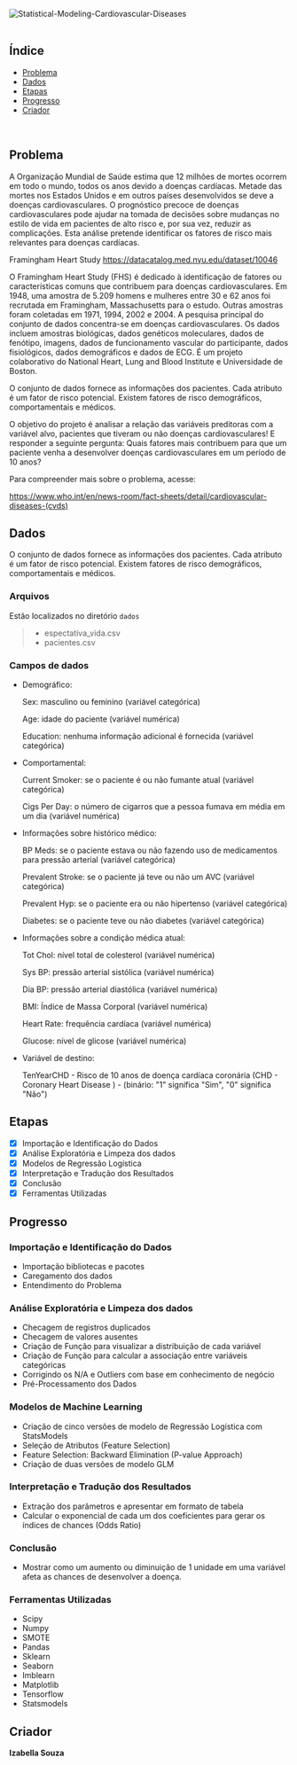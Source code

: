 
![Statistical-Modeling-Cardiovascular-Diseases](https://user-images.githubusercontent.com/91201232/134407924-2b463c3f-eb8f-4a02-8a74-dce353e04ef5.png)
<br>
<br>

## Índice

- [Problema](#problema)
- [Dados](#dados)
- [Etapas](#etapas)
- [Progresso](#progresso)
- [Criador](#criador)

<br>

## Problema

A Organização Mundial de Saúde estima que 12 milhões de mortes ocorrem em todo o mundo, todos os anos devido a doenças cardíacas. Metade das mortes nos Estados Unidos e em outros países desenvolvidos se deve a doenças cardiovasculares. O prognóstico precoce de doenças cardiovasculares pode ajudar na tomada de decisões sobre mudanças no estilo de vida em pacientes de alto risco e, por sua vez, reduzir as complicações. Esta análise pretende identificar os fatores de risco mais relevantes para doenças cardíacas.

Framingham Heart Study
https://datacatalog.med.nyu.edu/dataset/10046

O Framingham Heart Study (FHS) é dedicado à identificação de fatores ou características comuns que contribuem para doenças cardiovasculares. Em 1948, uma amostra de 5.209 homens e mulheres entre 30 e 62 anos foi recrutada em Framingham, Massachusetts para o estudo. Outras amostras foram coletadas em 1971, 1994, 2002 e 2004. A pesquisa principal do conjunto de dados concentra-se em doenças cardiovasculares. Os dados incluem amostras biológicas, dados genéticos moleculares, dados de fenótipo, imagens, dados de funcionamento vascular do participante, dados fisiológicos, dados demográficos e dados de ECG. É um projeto colaborativo do National Heart, Lung and Blood Institute e Universidade de Boston.

O conjunto de dados fornece as informações dos pacientes. Cada atributo é um fator de risco potencial. Existem fatores de risco demográficos, comportamentais e médicos.

O objetivo do projeto é analisar a relação das variáveis preditoras com a variável alvo, pacientes que tiveram ou não doenças cardiovasculares! E responder a seguinte pergunta: Quais fatores mais contribuem para que um paciente venha a desenvolver doenças cardiovasculares em um período de 10 anos?

Para compreender mais sobre o problema, acesse:

https://www.who.int/en/news-room/fact-sheets/detail/cardiovascular-diseases-(cvds)
<br>

## Dados

O conjunto de dados fornece as informações dos pacientes. Cada atributo é um fator de risco potencial. Existem fatores de risco demográficos, comportamentais e médicos.

### Arquivos

Estão localizados no diretório `dados`

> - espectativa_vida.csv 
> - pacientes.csv 


### Campos de dados

- Demográfico:

  Sex: masculino ou feminino (variável categórica)

  Age: idade do paciente (variável numérica)

  Education: nenhuma informação adicional é fornecida (variável categórica)


- Comportamental:

  Current Smoker: se o paciente é ou não fumante atual (variável categórica)

  Cigs Per Day: o número de cigarros que a pessoa fumava em média em um dia (variável numérica)


- Informações sobre histórico médico:

  BP Meds: se o paciente estava ou não fazendo uso de medicamentos para pressão arterial (variável categórica)

  Prevalent Stroke: se o paciente já teve ou não um AVC (variável categórica)

  Prevalent Hyp: se o paciente era ou não hipertenso (variável categórica)

  Diabetes: se o paciente teve ou não diabetes (variável categórica)


- Informações sobre a condição médica atual:

  Tot Chol: nível total de colesterol (variável numérica)

  Sys BP: pressão arterial sistólica (variável numérica)

  Dia BP: pressão arterial diastólica (variável numérica)

  BMI: Índice de Massa Corporal (variável numérica)

  Heart Rate: frequência cardíaca (variável numérica)

  Glucose: nível de glicose (variável numérica)


- Variável de destino:

  TenYearCHD - Risco de 10 anos de doença cardíaca coronária (CHD - Coronary Heart Disease ) - (binário: "1" significa "Sim", "0" significa "Não")

## Etapas

- [x] Importação e Identificação do Dados
- [x] Análise Exploratória e Limpeza dos dados
- [x] Modelos de Regressão Logística
- [x] Interpretação e Tradução dos Resultados
- [x] Conclusão
- [x] Ferramentas Utilizadas

## Progresso

### Importação e Identificação do Dados
- Importação bibliotecas e pacotes
- Caregamento dos dados
- Entendimento do Problema

### Análise Exploratória e Limpeza dos dados
- Checagem de registros duplicados
- Checagem de valores ausentes
- Criação de Função para visualizar a distribuição de cada variável
- Criação de Função para calcular a associação entre variáveis categóricas
- Corrigindo os N/A e Outliers com base em conhecimento de negócio
- Pré-Processamento dos Dados

### Modelos de Machine Learning
- Criação de cinco versões de modelo de Regressão Logística com StatsModels
- Seleção de Atributos (Feature Selection)
- Feature Selection: Backward Elimination (P-value Approach)
- Criação de duas versões de modelo GLM

### Interpretação e Tradução dos Resultados
- Extração dos parâmetros e apresentar em formato de tabela
- Calcular o exponencial de cada um dos coeficientes para gerar os índices de chances (Odds Ratio)

### Conclusão
- Mostrar como um aumento ou diminuição de 1 unidade em uma variável afeta as chances de desenvolver a doença.

### Ferramentas Utilizadas

- Scipy
- Numpy
- SMOTE
- Pandas
- Sklearn
- Seaborn
- Imblearn
- Matplotlib
- Tensorflow
- Statsmodels

## Criador

**Izabella Souza** 
